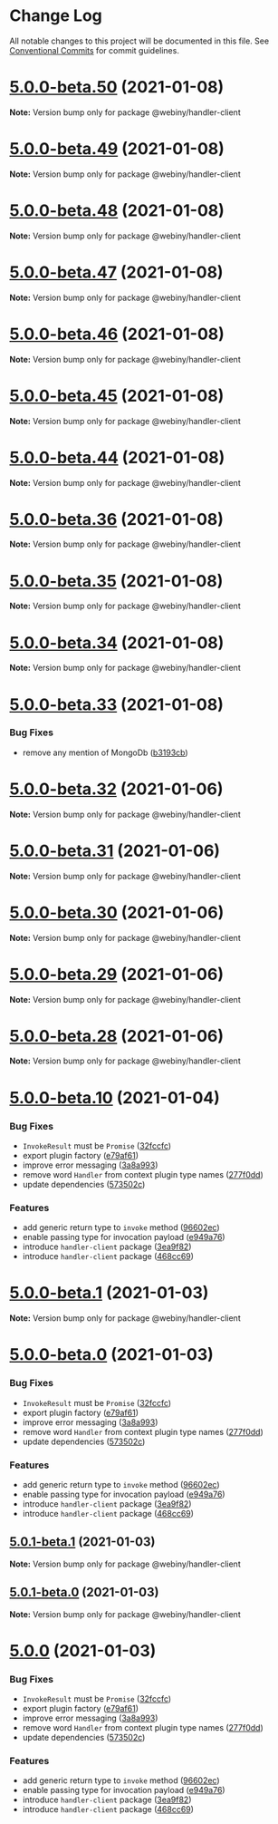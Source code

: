 # Change Log

All notable changes to this project will be documented in this file.
See [Conventional Commits](https://conventionalcommits.org) for commit guidelines.

# [5.0.0-beta.50](https://github.com/webiny/webiny-js/compare/v5.0.0-beta.49...v5.0.0-beta.50) (2021-01-08)

**Note:** Version bump only for package @webiny/handler-client





# [5.0.0-beta.49](https://github.com/webiny/webiny-js/compare/v5.0.0-beta.48...v5.0.0-beta.49) (2021-01-08)

**Note:** Version bump only for package @webiny/handler-client





# [5.0.0-beta.48](https://github.com/webiny/webiny-js/compare/v5.0.0-beta.47...v5.0.0-beta.48) (2021-01-08)

**Note:** Version bump only for package @webiny/handler-client





# [5.0.0-beta.47](https://github.com/webiny/webiny-js/compare/v5.0.0-beta.46...v5.0.0-beta.47) (2021-01-08)

**Note:** Version bump only for package @webiny/handler-client





# [5.0.0-beta.46](https://github.com/webiny/webiny-js/compare/v5.0.0-beta.45...v5.0.0-beta.46) (2021-01-08)

**Note:** Version bump only for package @webiny/handler-client





# [5.0.0-beta.45](https://github.com/webiny/webiny-js/compare/v5.0.0-beta.44...v5.0.0-beta.45) (2021-01-08)

**Note:** Version bump only for package @webiny/handler-client





# [5.0.0-beta.44](https://github.com/webiny/webiny-js/compare/v5.0.0-beta.43...v5.0.0-beta.44) (2021-01-08)

**Note:** Version bump only for package @webiny/handler-client





# [5.0.0-beta.36](https://github.com/webiny/webiny-js/compare/v5.0.0-beta.35...v5.0.0-beta.36) (2021-01-08)

**Note:** Version bump only for package @webiny/handler-client





# [5.0.0-beta.35](https://github.com/webiny/webiny-js/compare/v5.0.0-beta.34...v5.0.0-beta.35) (2021-01-08)

**Note:** Version bump only for package @webiny/handler-client





# [5.0.0-beta.34](https://github.com/webiny/webiny-js/compare/v5.0.0-beta.33...v5.0.0-beta.34) (2021-01-08)

**Note:** Version bump only for package @webiny/handler-client





# [5.0.0-beta.33](https://github.com/webiny/webiny-js/compare/v5.0.0-beta.32...v5.0.0-beta.33) (2021-01-08)


### Bug Fixes

* remove any mention of MongoDb ([b3193cb](https://github.com/webiny/webiny-js/commit/b3193cb3016b58d8e6f95f7558af34a6f588b3c8))





# [5.0.0-beta.32](https://github.com/webiny/webiny-js/compare/v5.0.0-beta.31...v5.0.0-beta.32) (2021-01-06)

**Note:** Version bump only for package @webiny/handler-client





# [5.0.0-beta.31](https://github.com/webiny/webiny-js/compare/v5.0.0-beta.30...v5.0.0-beta.31) (2021-01-06)

**Note:** Version bump only for package @webiny/handler-client





# [5.0.0-beta.30](https://github.com/webiny/webiny-js/compare/v5.0.0-beta.29...v5.0.0-beta.30) (2021-01-06)

**Note:** Version bump only for package @webiny/handler-client





# [5.0.0-beta.29](https://github.com/webiny/webiny-js/compare/v5.0.0-beta.28...v5.0.0-beta.29) (2021-01-06)

**Note:** Version bump only for package @webiny/handler-client





# [5.0.0-beta.28](https://github.com/webiny/webiny-js/compare/v5.0.0-beta.27...v5.0.0-beta.28) (2021-01-06)

**Note:** Version bump only for package @webiny/handler-client





# [5.0.0-beta.10](https://github.com/webiny/webiny-js/compare/v4.14.0...v5.0.0-beta.10) (2021-01-04)


### Bug Fixes

* `InvokeResult` must be `Promise` ([32fccfc](https://github.com/webiny/webiny-js/commit/32fccfc5f7e5126987f67800567d1e3c7e26300c))
* export plugin factory ([e79af61](https://github.com/webiny/webiny-js/commit/e79af610e6aa19f022f44cfa45e1ff17a8febf7c))
* improve error messaging ([3a8a993](https://github.com/webiny/webiny-js/commit/3a8a99375a081881f3a6aa39f16fc9bc435becaf))
* remove word `Handler` from context plugin type names ([277f0dd](https://github.com/webiny/webiny-js/commit/277f0dd300b7451a8a162678417e2b428cf002cf))
* update dependencies ([573502c](https://github.com/webiny/webiny-js/commit/573502c066a3d76c8f23ca0a7914c3fae3ea1b05))


### Features

* add generic return type to `invoke` method ([96602ec](https://github.com/webiny/webiny-js/commit/96602ec151cdea8ce5d83c4916bb9f5196ea4a36))
* enable passing type for invocation payload ([e949a76](https://github.com/webiny/webiny-js/commit/e949a76309506c83c9300a1a100c999d1087ec23))
* introduce `handler-client` package ([3ea9f82](https://github.com/webiny/webiny-js/commit/3ea9f82aa1d46e0ef170ca6e1f6122246fa3bfb1))
* introduce `handler-client` package ([468cc69](https://github.com/webiny/webiny-js/commit/468cc692abd18f63662664299c202bf00329fa3d))





# [5.0.0-beta.1](https://github.com/webiny/webiny-js/compare/v5.0.0-beta.0...v5.0.0-beta.1) (2021-01-03)

**Note:** Version bump only for package @webiny/handler-client





# [5.0.0-beta.0](https://github.com/webiny/webiny-js/compare/v4.14.0...v5.0.0-beta.0) (2021-01-03)


### Bug Fixes

* `InvokeResult` must be `Promise` ([32fccfc](https://github.com/webiny/webiny-js/commit/32fccfc5f7e5126987f67800567d1e3c7e26300c))
* export plugin factory ([e79af61](https://github.com/webiny/webiny-js/commit/e79af610e6aa19f022f44cfa45e1ff17a8febf7c))
* improve error messaging ([3a8a993](https://github.com/webiny/webiny-js/commit/3a8a99375a081881f3a6aa39f16fc9bc435becaf))
* remove word `Handler` from context plugin type names ([277f0dd](https://github.com/webiny/webiny-js/commit/277f0dd300b7451a8a162678417e2b428cf002cf))
* update dependencies ([573502c](https://github.com/webiny/webiny-js/commit/573502c066a3d76c8f23ca0a7914c3fae3ea1b05))


### Features

* add generic return type to `invoke` method ([96602ec](https://github.com/webiny/webiny-js/commit/96602ec151cdea8ce5d83c4916bb9f5196ea4a36))
* enable passing type for invocation payload ([e949a76](https://github.com/webiny/webiny-js/commit/e949a76309506c83c9300a1a100c999d1087ec23))
* introduce `handler-client` package ([3ea9f82](https://github.com/webiny/webiny-js/commit/3ea9f82aa1d46e0ef170ca6e1f6122246fa3bfb1))
* introduce `handler-client` package ([468cc69](https://github.com/webiny/webiny-js/commit/468cc692abd18f63662664299c202bf00329fa3d))





## [5.0.1-beta.1](https://github.com/webiny/webiny-js/compare/v5.0.1-beta.0...v5.0.1-beta.1) (2021-01-03)

**Note:** Version bump only for package @webiny/handler-client





## [5.0.1-beta.0](https://github.com/webiny/webiny-js/compare/v5.0.0...v5.0.1-beta.0) (2021-01-03)

**Note:** Version bump only for package @webiny/handler-client





# [5.0.0](https://github.com/webiny/webiny-js/compare/v4.14.0...v5.0.0) (2021-01-03)


### Bug Fixes

* `InvokeResult` must be `Promise` ([32fccfc](https://github.com/webiny/webiny-js/commit/32fccfc5f7e5126987f67800567d1e3c7e26300c))
* export plugin factory ([e79af61](https://github.com/webiny/webiny-js/commit/e79af610e6aa19f022f44cfa45e1ff17a8febf7c))
* improve error messaging ([3a8a993](https://github.com/webiny/webiny-js/commit/3a8a99375a081881f3a6aa39f16fc9bc435becaf))
* remove word `Handler` from context plugin type names ([277f0dd](https://github.com/webiny/webiny-js/commit/277f0dd300b7451a8a162678417e2b428cf002cf))
* update dependencies ([573502c](https://github.com/webiny/webiny-js/commit/573502c066a3d76c8f23ca0a7914c3fae3ea1b05))


### Features

* add generic return type to `invoke` method ([96602ec](https://github.com/webiny/webiny-js/commit/96602ec151cdea8ce5d83c4916bb9f5196ea4a36))
* enable passing type for invocation payload ([e949a76](https://github.com/webiny/webiny-js/commit/e949a76309506c83c9300a1a100c999d1087ec23))
* introduce `handler-client` package ([3ea9f82](https://github.com/webiny/webiny-js/commit/3ea9f82aa1d46e0ef170ca6e1f6122246fa3bfb1))
* introduce `handler-client` package ([468cc69](https://github.com/webiny/webiny-js/commit/468cc692abd18f63662664299c202bf00329fa3d))
